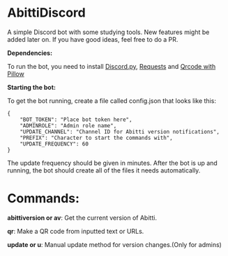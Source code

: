 # AbittiDiscord
A simple Discord bot with some studying tools. New features might be added later on. If you have good ideas, feel free to do a PR.

**Dependencies:**

To run the bot, you need to install [Discord.py](https://pypi.org/project/discord.py/), [Requests](https://pypi.org/project/requests/) and [Qrcode with Pillow](https://pypi.org/project/qrcode/)

**Starting the bot:**

To get the bot running, create a file called config.json that looks like this:

```
{
    "BOT_TOKEN": "Place bot token here",    
    "ADMINROLE": "Admin role name",
    "UPDATE_CHANNEL": "Channel ID for Abitti version notifications",
    "PREFIX": "Character to start the commands with",
    "UPDATE_FREQUENCY": 60
}
```
The update frequency should be given in minutes.
After the bot is up and running, the bot should create all of the files it needs automatically. 


# Commands:

**abittiversion or av**: 
Get the current version of Abitti.

**qr**: 
Make a QR code from inputted text or URLs.

**update or u**: 
Manual update method for version changes.(Only for admins)
